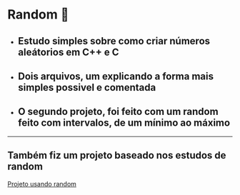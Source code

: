 # Random 🤞

* ## Estudo simples sobre como criar números aleátorios em C++ e C

* ## Dois arquivos, um explicando a forma mais simples possivel e comentada

* ## O segundo projeto, foi feito com um random feito com intervalos, de um mínimo ao máximo
  
<hr>

## Também fiz um projeto baseado nos estudos de random

[Projeto usando random]()
